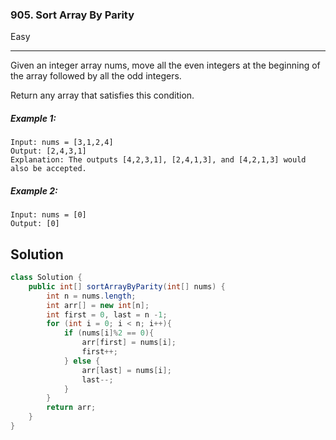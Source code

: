 ### 905. Sort Array By Parity
Easy

------------

Given an integer array nums, move all the even integers at the beginning of the array followed by all the odd integers.

Return any array that satisfies this condition.

##### Example 1:

```
Input: nums = [3,1,2,4]  
Output: [2,4,3,1]  
Explanation: The outputs [4,2,3,1], [2,4,1,3], and [4,2,1,3] would also be accepted.
```

##### Example 2:

```
Input: nums = [0]  
Output: [0]
```

## Solution
```java
class Solution {
    public int[] sortArrayByParity(int[] nums) {
        int n = nums.length;
        int arr[] = new int[n];
        int first = 0, last = n -1;
        for (int i = 0; i < n; i++){
            if (nums[i]%2 == 0){
                arr[first] = nums[i];
                first++;
            } else {
                arr[last] = nums[i];
                last--;
            }
        }
        return arr;
    }
}
```
